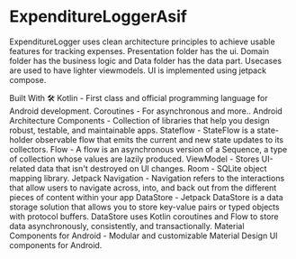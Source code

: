 # ExpenditureLoggerAsif

ExpenditureLogger uses clean architecture principles to achieve usable features for tracking expenses.
Presentation folder has the ui. Domain folder has the business logic and Data folder has the data part. Usecases are used to have lighter viewmodels.
UI is implemented using jetpack compose.

Built With 🛠
Kotlin - First class and official programming language for Android development.
Coroutines - For asynchronous and more..
Android Architecture Components - Collection of libraries that help you design robust, testable, and maintainable apps.
Stateflow - StateFlow is a state-holder observable flow that emits the current and new state updates to its collectors.
Flow - A flow is an asynchronous version of a Sequence, a type of collection whose values are lazily produced.
ViewModel - Stores UI-related data that isn't destroyed on UI changes.
Room - SQLite object mapping library.
Jetpack Navigation - Navigation refers to the interactions that allow users to navigate across, into, and back out from the different pieces of content within your app
DataStore - Jetpack DataStore is a data storage solution that allows you to store key-value pairs or typed objects with protocol buffers. DataStore uses Kotlin coroutines and Flow to store data asynchronously, consistently, and transactionally.
Material Components for Android - Modular and customizable Material Design UI components for Android.
